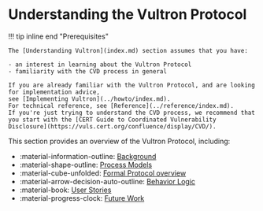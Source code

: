 # Understanding the Vultron Protocol

!!! tip inline end "Prerequisites"

    The [Understanding Vultron](index.md) section assumes that you have:
    
    - an interest in learning about the Vultron Protocol
    - familiarity with the CVD process in general

    If you are already familiar with the Vultron Protocol, and are looking for implementation advice, 
    see [Implementing Vultron](../howto/index.md).
    For technical reference, see [Reference](../reference/index.md).
    If you're just trying to understand the CVD process, we recommend that you start with the [CERT Guide to Coordinated Vulnerability Disclosure](https://vuls.cert.org/confluence/display/CVD/).

This section provides an overview of the Vultron Protocol, including:

<div class="grid cards" markdown>

- :material-information-outline: [Background](background/index.md)
- :material-shape-outline: [Process Models](process_models/index.md)
- :material-cube-unfolded: [Formal Protocol overview](formal_protocol/index.md)
- :material-arrow-decision-auto-outline: [Behavior Logic](behavior_logic/index.md)
- :material-book: [User Stories](user_stories/index.md)
- :material-progress-clock: [Future Work](future_work/index.md)

</div>
